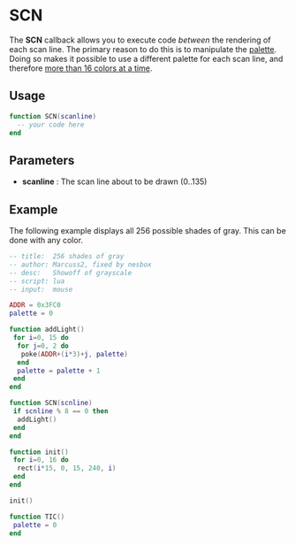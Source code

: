 # SCN

The **SCN** callback allows you to execute code _between_ the rendering of each scan line. The primary reason to do this is to manipulate the [palette](palette).  Doing so makes it possible to use a different palette for each scan line, and therefore [more than 16 colors at a time](Palette#more-than-16-colors).

## Usage

``` lua
function SCN(scanline)
  -- your code here
end
```

## Parameters

* **scanline** : The scan line about to be drawn (0..135)

## Example

The following example displays all 256 possible shades of gray. This can be done with any color.

``` lua
-- title:  256 shades of gray
-- author: Marcuss2, fixed by nesbox
-- desc:   Showoff of grayscale
-- script: lua
-- input:  mouse

ADDR = 0x3FC0
palette = 0

function addLight()
 for i=0, 15 do
  for j=0, 2 do
   poke(ADDR+(i*3)+j, palette)
  end
  palette = palette + 1
 end
end

function SCN(scnline)
 if scnline % 8 == 0 then
  addLight()
 end
end

function init()
 for i=0, 16 do
  rect(i*15, 0, 15, 240, i)
 end
end

init()

function TIC()
 palette = 0
end
```